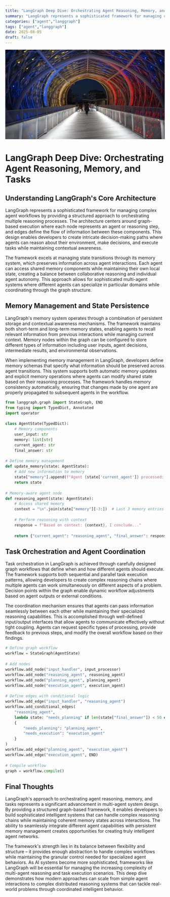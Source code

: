 ```yaml
---
title: "LangGraph Deep Dive: Orchestrating Agent Reasoning, Memory, and Tasks"
summary: "LangGraph represents a sophisticated framework for managing complex agent workflows by providing a structured approach to orchestrating multiple reasoning processes."
categories: ["agent","langgraph"]
tags: ["agent","langgraph"]
date: 2025-08-05
draft: false
---
```

![landscape](cover.jpg "Photos by nenjo")
# LangGraph Deep Dive: Orchestrating Agent Reasoning, Memory, and Tasks

## Understanding LangGraph's Core Architecture

LangGraph represents a sophisticated framework for managing complex agent workflows by providing a structured approach to orchestrating multiple reasoning processes. The architecture centers around graph-based execution where each node represents an agent or reasoning step, and edges define the flow of information between these components. This design enables developers to create intricate decision-making paths where agents can reason about their environment, make decisions, and execute tasks while maintaining contextual awareness.

The framework excels at managing state transitions through its memory system, which preserves information across agent interactions. Each agent can access shared memory components while maintaining their own local state, creating a balance between collaborative reasoning and individual agent autonomy. This approach allows for sophisticated multi-agent systems where different agents can specialize in particular domains while coordinating through the graph structure.

## Memory Management and State Persistence

LangGraph's memory system operates through a combination of persistent storage and contextual awareness mechanisms. The framework maintains both short-term and long-term memory states, enabling agents to recall relevant information from previous interactions while managing current context. Memory nodes within the graph can be configured to store different types of information including user inputs, agent decisions, intermediate results, and environmental observations.

When implementing memory management in LangGraph, developers define memory schemas that specify what information should be preserved across agent transitions. This system supports both automatic memory updates and explicit memory operations where agents can modify shared state based on their reasoning processes. The framework handles memory consistency automatically, ensuring that changes made by one agent are properly propagated to subsequent agents in the workflow.

```python
from langgraph.graph import StateGraph, END
from typing import TypedDict, Annotated
import operator

class AgentState(TypedDict):
    # Memory components
    user_input: str
    memory: list[str]
    current_agent: str
    final_answer: str

# Define memory management
def update_memory(state: AgentState):
    # Add new information to memory
    state["memory"].append(f"Agent {state['current_agent']} processed: {state['user_input']}")
    return state

# Memory-aware agent node
def reasoning_agent(state: AgentState):
    # Access shared memory
    context = "\n".join(state["memory"][-3:])  # Last 3 memory entries
    
    # Perform reasoning with context
    response = f"Based on context: {context}, I conclude..."
    
    return {"current_agent": "reasoning_agent", "final_answer": response}
```

## Task Orchestration and Agent Coordination

Task orchestration in LangGraph is achieved through carefully designed graph workflows that define when and how different agents should execute. The framework supports both sequential and parallel task execution patterns, allowing developers to create complex reasoning chains where multiple agents can work simultaneously on different aspects of a problem. Decision points within the graph enable dynamic workflow adjustments based on agent outputs or external conditions.

The coordination mechanism ensures that agents can pass information seamlessly between each other while maintaining their specialized reasoning capabilities. This is accomplished through well-defined input/output interfaces that allow agents to communicate effectively without tight coupling. Agents can request specific types of processing, provide feedback to previous steps, and modify the overall workflow based on their findings.

```python
# Define graph workflow
workflow = StateGraph(AgentState)

# Add nodes
workflow.add_node("input_handler", input_processor)
workflow.add_node("reasoning_agent", reasoning_agent)
workflow.add_node("planning_agent", planning_agent)
workflow.add_node("execution_agent", execution_agent)

# Define edges with conditional logic
workflow.add_edge("input_handler", "reasoning_agent")
workflow.add_conditional_edges(
    "reasoning_agent",
    lambda state: "needs_planning" if len(state["final_answer"]) < 50 else "needs_execution",
    {
        "needs_planning": "planning_agent",
        "needs_execution": "execution_agent"
    }
)
workflow.add_edge("planning_agent", "execution_agent")
workflow.add_edge("execution_agent", END)

# Compile workflow
graph = workflow.compile()
```

## Final Thoughts

LangGraph's approach to orchestrating agent reasoning, memory, and tasks represents a significant advancement in multi-agent system design. By providing a structured graph-based framework, it enables developers to build sophisticated intelligent systems that can handle complex reasoning chains while maintaining coherent memory states across interactions. The ability to seamlessly integrate different agent capabilities with persistent memory management creates opportunities for creating truly intelligent agent networks.

The framework's strength lies in its balance between flexibility and structure – it provides enough abstraction to handle complex workflows while maintaining the granular control needed for specialized agent behaviors. As AI systems become more sophisticated, frameworks like LangGraph will be essential for managing the increasing complexity of multi-agent reasoning and task execution scenarios. This deep dive demonstrates how modern approaches can scale from simple agent interactions to complex distributed reasoning systems that can tackle real-world problems through coordinated intelligent behavior.
    